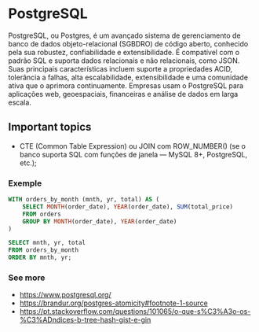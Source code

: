 # PostgreSQL

PostgreSQL, ou Postgres, é um avançado sistema de gerenciamento de banco de dados objeto-relacional (SGBDRO) de código aberto, conhecido pela sua robustez, confiabilidade e extensibilidade. 
É compatível com o padrão SQL e suporta dados relacionais e não relacionais, como JSON. Suas principais características incluem suporte a propriedades ACID, tolerância a falhas, alta escalabilidade, extensibilidade e uma comunidade ativa que o aprimora continuamente. Empresas usam o PostgreSQL para aplicações web, geoespaciais, financeiras e análise de dados em larga escala. 

## Important topics
- CTE (Common Table Expression) ou JOIN com ROW_NUMBER() (se o banco suporta SQL com funções de janela — MySQL 8+, PostgreSQL, etc.);

### Exemple
```sql
WITH orders_by_month (mnth, yr, total) AS (
    SELECT MONTH(order_date), YEAR(order_date), SUM(total_price)
    FROM orders
    GROUP BY MONTH(order_date), YEAR(order_date)
)

SELECT mnth, yr, total
FROM orders_by_month
ORDER BY mnth, yr;
```

### See more
- https://www.postgresql.org/
- https://brandur.org/postgres-atomicity#footnote-1-source
- https://pt.stackoverflow.com/questions/101065/o-que-s%C3%A3o-os-%C3%ADndices-b-tree-hash-gist-e-gin